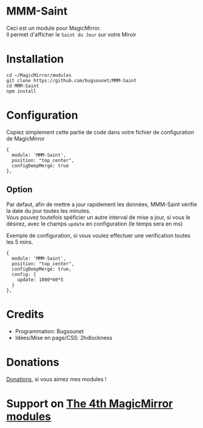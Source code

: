 # MMM-Saint

Ceci est un module pour MagicMirror.<br>
Il permet d'afficher le `Saint du Jour` sur votre Miroir

# Installation

```
cd ~/MagicMirror/modules
git clone https://github.com/bugsounet/MMM-Saint
cd MMM-Saint
npm install
```

# Configuration

Copiez simplement cette partie de code dans votre fichier de configuration de MagicMirror

```
{
  module: 'MMM-Saint',
  position: "top_center",
  configDeepMerge: true
},
```

## Option

Par defaut, afin de mettre a jour rapidement les données, MMM-Saint vérifie la date du jour toutes les minutes.<br>
Vous pouvez toutefois spéficier un autre interval de mise a jour, si vous le désirez, avec le champs `update` en configuration (le temps sera en ms)

Exemple de configuration, si vous voulez effectuer une verification toutes les 5 mins.

```
{
  module: 'MMM-Saint',
  position: "top_center",
  configDeepMerge: true,
  config: {
    update: 1000*60*5
  }
},
```

# Credits
  * Programmation: Bugsounet
  * Idées/Mise en page/CSS: 2hdlockness

# Donations
[Donations](https://www.paypal.com/cgi-bin/webscr?cmd=_s-xclick&hosted_button_id=TTHRH94Y4KL36&source=url), si vous aimez mes modules !

# Support on [The 4th MagicMirror modules](http://forum.bugsounet.fr)
